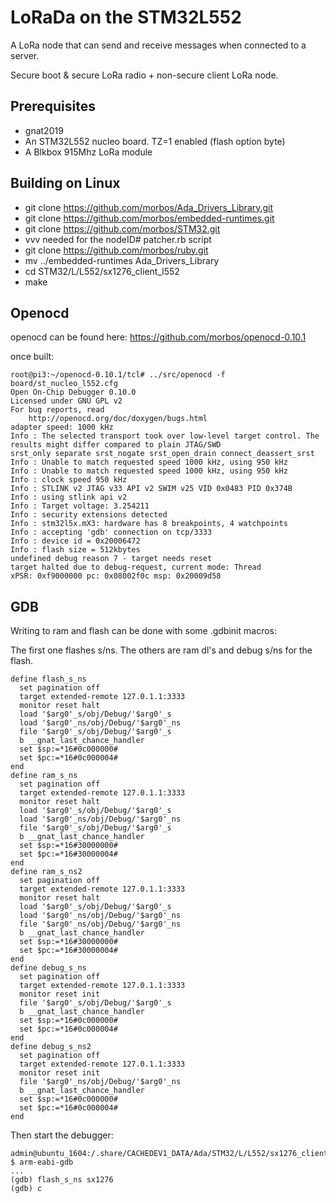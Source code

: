 # LoRaDa on the STM32L552

A LoRa node that can send and receive messages when connected to a server.

Secure boot & secure LoRa radio + non-secure client LoRa node.

## Prerequisites
- gnat2019
- An STM32L552 nucleo board. TZ=1 enabled (flash option byte)
- A Blkbox 915Mhz LoRa module

## Building on Linux
- git clone https://github.com/morbos/Ada_Drivers_Library.git
- git clone https://github.com/morbos/embedded-runtimes.git
- git clone https://github.com/morbos/STM32.git
- vvv needed for the nodeID# patcher.rb script
- git clone https://github.com/morbos/ruby.git
- mv ../embedded-runtimes Ada_Drivers_Library
- cd STM32/L/L552/sx1276_client_l552
- make

## Openocd

openocd can be found here:
https://github.com/morbos/openocd-0.10.1

once built:
```
root@pi3:~/openocd-0.10.1/tcl# ../src/openocd -f board/st_nucleo_l552.cfg
Open On-Chip Debugger 0.10.0
Licensed under GNU GPL v2
For bug reports, read
	http://openocd.org/doc/doxygen/bugs.html
adapter speed: 1000 kHz
Info : The selected transport took over low-level target control. The results might differ compared to plain JTAG/SWD
srst_only separate srst_nogate srst_open_drain connect_deassert_srst
Info : Unable to match requested speed 1000 kHz, using 950 kHz
Info : Unable to match requested speed 1000 kHz, using 950 kHz
Info : clock speed 950 kHz
Info : STLINK v2 JTAG v33 API v2 SWIM v25 VID 0x0483 PID 0x374B
Info : using stlink api v2
Info : Target voltage: 3.254211
Info : security extensions detected
Info : stm32l5x.mX3: hardware has 8 breakpoints, 4 watchpoints
Info : accepting 'gdb' connection on tcp/3333
Info : device id = 0x20006472
Info : flash size = 512kbytes
undefined debug reason 7 - target needs reset
target halted due to debug-request, current mode: Thread
xPSR: 0xf9000000 pc: 0x08002f0c msp: 0x20009d58
```

## GDB

Writing to ram and flash can be done with some .gdbinit macros:

The first one flashes s/ns.
The others are ram dl's and debug s/ns for the flash.
```
define flash_s_ns
  set pagination off
  target extended-remote 127.0.1.1:3333
  monitor reset halt
  load '$arg0'_s/obj/Debug/'$arg0'_s
  load '$arg0'_ns/obj/Debug/'$arg0'_ns
  file '$arg0'_s/obj/Debug/'$arg0'_s
  b __gnat_last_chance_handler
  set $sp:=*16#0c000000#
  set $pc:=*16#0c000004#
end
define ram_s_ns
  set pagination off
  target extended-remote 127.0.1.1:3333
  monitor reset halt
  load '$arg0'_s/obj/Debug/'$arg0'_s
  load '$arg0'_ns/obj/Debug/'$arg0'_ns
  file '$arg0'_s/obj/Debug/'$arg0'_s
  b __gnat_last_chance_handler
  set $sp:=*16#30000000#
  set $pc:=*16#30000004#
end
define ram_s_ns2
  set pagination off
  target extended-remote 127.0.1.1:3333
  monitor reset halt
  load '$arg0'_s/obj/Debug/'$arg0'_s
  load '$arg0'_ns/obj/Debug/'$arg0'_ns
  file '$arg0'_ns/obj/Debug/'$arg0'_ns
  b __gnat_last_chance_handler
  set $sp:=*16#30000000#
  set $pc:=*16#30000004#
end
define debug_s_ns
  set pagination off
  target extended-remote 127.0.1.1:3333
  monitor reset init
  file '$arg0'_s/obj/Debug/'$arg0'_s
  b __gnat_last_chance_handler
  set $sp:=*16#0c000000#
  set $pc:=*16#0c000004#
end
define debug_s_ns2
  set pagination off
  target extended-remote 127.0.1.1:3333
  monitor reset init
  file '$arg0'_ns/obj/Debug/'$arg0'_ns
  b __gnat_last_chance_handler
  set $sp:=*16#0c000000#
  set $pc:=*16#0c000004#
end
```
Then start the debugger:

```
admin@ubuntu_1604:/.share/CACHEDEV1_DATA/Ada/STM32/L/L552/sx1276_client_l552 $ arm-eabi-gdb
...
(gdb) flash_s_ns sx1276
(gdb) c
```
